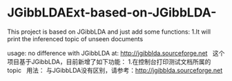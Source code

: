# JGibbLDAExt-based-on-JGibbLDA-

This project is based on JGibbLDA and just add some functions:
1.It will print the inferenced topic of unseen documents

usage:
no difference with JGibbLDA at: http://jgibblda.sourceforge.net
 
这个项目基于JGibbLDA，目前新增了如下功能：
1.在控制台打印测试文档所属的topic
 
用法：
与JGibbLDA没有区别，请参考：http://jgibblda.sourceforge.net

